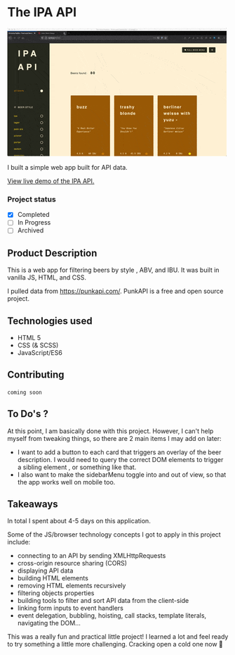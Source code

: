# The IPA API

![GIF](https://github.com/hipstina/ipa-api/blob/master/preview.gif)

I built a simple web app built for API data. 

[View live demo of the IPA API.](https://hipstina.github.io/ipa-api/index.html)

### Project status
- [X] Completed
- [ ] In Progress
- [ ] Archived   

## Product Description
This is a web app for filtering beers by style , ABV, and IBU. It was built in vanilla JS, HTML, and CSS. 

I pulled data from https://punkapi.com/. PunkAPI is a free and open source project. 

 
## Technologies used
- HTML 5
- CSS (& SCSS)
- JavaScript/ES6

## Contributing
 `coming soon` 

## To Do's ?
At this point, I am basically done with this project. However, I can't help myself from tweaking things, so there are 2 main items I may add on later:
 - I want to add a button to each card that triggers an overlay of the beer description. I would need to query the correct DOM elements to trigger a sibling element , or something like that. 
 - I also want to make the sidebarMenu toggle into and out of view, so that the app works well on mobile too. 


## Takeaways
In total I spent about 4-5 days on this application.

Some of the JS/browser technology concepts I got to apply in this project include:
+ connecting to an API by sending XMLHttpRequests
+ cross-origin resource sharing (CORS)
+ displaying API data 
+ building HTML elements
+ removing HTML elements recursively
+ filtering objects properties 
+ building tools to filter and sort API data from the client-side
+ linking form inputs to event handlers
+ event delegation, bubbling, hoisting, call stacks, template literals, navigating the DOM...

This was a really fun and practical little project! I learned a lot and feel ready to try something a little more challenging. Cracking open a cold one now 🍺
